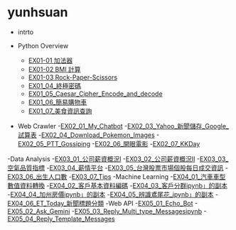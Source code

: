 # yunhsuan
- intrto
  
- Python Overview
  - [EX01-01 加法器](EX01_01_加法器.ipynb) 
  - [EX01-02 BMI 計算](EX01_02_BMI_計算.ipynb)
  - [EX01-03 Rock-Paper-Scissors](EX01_03_Rock_Paper_Scissors.ipynb)
  - [EX01_04_終極密碼](EX01_04_終極密碼.ipynb)
  - [EX01_05_Caesar_Cipher_Encode_and_decode](EX01_05_Caesar_Cipher_Encode_and_decode.ipynb)
  - [EX01_06_簡易購物車](EX01_06_簡易購物車.ipynb)
  - [EX01_07_美食資訊查詢](EX01_07_美食資訊查詢.ipynb)
- Web Crawler
   -[EX02_01_My_Chatbot](EX02_01_My_Chatbot.ipynb)
   -[EX02_03_Yahoo_新聞儲存_Google_試算表](EX02_03_Yahoo_新聞儲存_Google_試算表.ipynb)
   -[EX02_04_Download_Pokemon_Images](EX02_04_Download_Pokemon_Images.ipynb)
   -[EX02_05_PTT_Gossiping](EX02_05_PTT_Gossiping.ipynb)
   -[EX02_06_開眼電影](EX02_06_開眼電影.ipynb)
   -[EX02_07_KKDay](EX02_07_KKDay.ipynb)

 -Data Analysis
   -[EX03_01_公司薪資概況Ⅰ](EX03_01_公司薪資概況Ⅰ.ipynb)
   -[EX03_02_公司薪資概況Ⅱ](EX03_02_公司薪資概況Ⅱ.ipynb)
   -[EX03_03_空氣品質指標](EX03_03_空氣品質指標ipynb.ipynb)
   -[EX03_04_薪情平台](EX03_04_薪情平台ipynb.ipynb)
   -[EX03_05_台灣股票市場個股每日成交資訊](EX03_05_台灣股票市場個股每日成交資訊.ipynb)
   -[EX03_06_出生人口數](EX03_06_出生人口數.ipynb)
   -[EX03_07_Tips](EX03_07_Tips.ipynb)
 -Machine Learning
   -[EX04_01_汽車車型數值資料轉換](EX04_01_汽車車型數值資料轉換.ipynb)
   -[EX04_02_客戶基本資料編碼](EX04_02_客戶基本資料編碼.ipynb)
   -[EX04_03_客戶分群ipynb」的副本](EX04_03_客戶分群ipynb」的副本.ipynb)
   -[EX04_04_加州房價ipynb」的副本](EX04_04_加州房價ipynb」的副本.ipynb)
   -[EX04_05_辨識鳶尾花_ipynb」的副本](EX04_05_辨識鳶尾花_ipynb」的副本.ipynb)
   -[EX04_06_ET_Today_新聞標題分類](EX04_06_ET_Today_新聞標題分類.ipynb)
 -Web API
   -[EX05_01_Echo_Bot](EX05_01_Echo_Bot.ipynb)
   -[EX05_02_Ask_Gemini](EX05_02_Ask_Gemini.ipynb)
   -[EX05_03_Reply_Multi_type_Messagesipynb](EX05_03_Reply_Multi_type_Messagesipynb.ipynb)
   -[EX05_04_Reply_Template_Messages](EX05_04_Reply_Template_Messages.ipynb)
   
   

  
